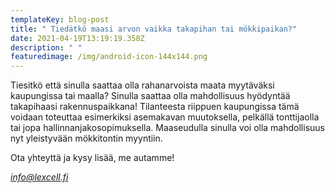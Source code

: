 ```yaml
---
templateKey: blog-post
title: " Tiedätkö maasi arvon vaikka takapihan tai mökkipaikan?"
date: 2021-04-19T13:19:19.358Z
description: " "
featuredimage: /img/android-icon-144x144.png
---
```

Tiesitkö että sinulla saattaa olla rahanarvoista maata myytäväksi kaupungissa tai maalla? Sinulla saattaa olla mahdollisuus hyödyntää takapihaasi rakennuspaikkana! Tilanteesta riippuen kaupungissa tämä voidaan toteuttaa esimerkiksi asemakavan muutoksella, pelkällä tonttijaolla tai jopa hallinnanjakosopimuksella. Maaseudulla sinulla voi olla mahdollisuus nyt yleistyvään mökkitontin myyntiin.

Ota yhteyttä ja kysy lisää, me autamme!

*info@lexcell.fi*